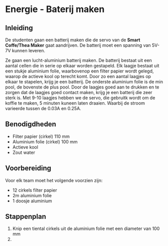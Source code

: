 # Energie - Baterij  maken  

## Inleiding
De studenten gaan een batterij maken die de servo van de <B>Smart Coffe/Thea Maker</B> gaat aandrijven. De batterij moet een spanning van 5V-7V kunnen leveren. 

Ze gaan een lucht-aluminium batterij maken. De batterij bestaat uit een aantal cellen die in serie op elkaar worden gestapeld. Elk laagje bestaat uit een stukje aluminium folie, waarbovenop een filter papier wordt gelegd, waarop de actieve kool op terecht komt. Door zo een aantal laagjes op elkaar te stapelen, krijg je een batterij. De onderste aluminium folie is de min pool, de bovenste de plus pool. Door de laagjes goed aan te drukken en te zorgen dat de laagjes goed contact maken, krijg je een batterij die zeer sterk is. Met 9-10 laagjes hebben we de servo, die gebruitk wordt om de koffie te maken, 5 minuten kuneen laten draaien. Waarbij de stroom varieerde tussen de 0.03A en 0.25A. 

## Benodigdheden
- Filter papier (cirkel) 110 mm
- Aluminium folie (cirkel) 100 mm
- Actieve kool
- Zout water

## Voorbereiding
Voor elk team moet het volgende voorzien zijn:
- 12 cirkels filter papier
- 2m aluminium folie
- 1 doosje aluminium 

## Stappenplan
1. Knip een tiental cirkels uit de aluminium folie met een diameter van 100 mm
2. 